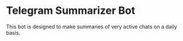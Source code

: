 # Telegram Summarizer Bot

This bot is designed to make summaries of very active chats on a daily basis.
